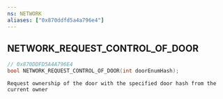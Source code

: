```yaml
---
ns: NETWORK
aliases: ["0x870ddfd5a4a796e4"]
---
```

## NETWORK_REQUEST_CONTROL_OF_DOOR

```c
// 0x870DDFD5A4A796E4
bool NETWORK_REQUEST_CONTROL_OF_DOOR(int doorEnumHash);
```

```
Request ownership of the door with the specified door hash from the current owner
```
